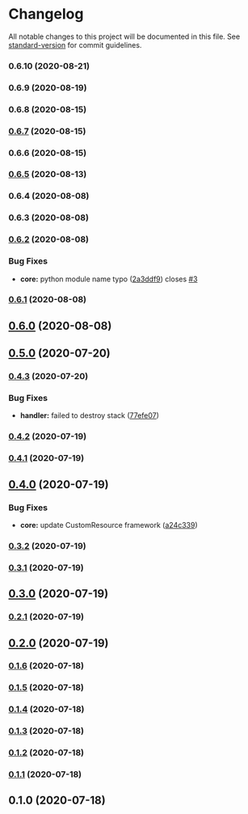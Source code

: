 # Changelog

All notable changes to this project will be documented in this file. See [standard-version](https://github.com/conventional-changelog/standard-version) for commit guidelines.

### 0.6.10 (2020-08-21)

### 0.6.9 (2020-08-19)

### 0.6.8 (2020-08-15)

### [0.6.7](https://github.com/pahud/cdk-spot-one/compare/v0.6.5...v0.6.7) (2020-08-15)
### 0.6.6 (2020-08-15)

### [0.6.5](https://github.com/pahud/cdk-spot-one/compare/v0.6.4...v0.6.5) (2020-08-13)

### 0.6.4 (2020-08-08)

### 0.6.3 (2020-08-08)

### [0.6.2](https://github.com/pahud/cdk-spot-one/compare/v0.6.1...v0.6.2) (2020-08-08)


### Bug Fixes

* **core:** python module name typo ([2a3ddf9](https://github.com/pahud/cdk-spot-one/commit/2a3ddf9c614f3f25838a70ad1c092f25c50583a3)) closes [#3](https://github.com/pahud/cdk-spot-one/issues/3)

### [0.6.1](https://github.com/pahud/cdk-spot-one/compare/v0.6.0...v0.6.1) (2020-08-08)

## [0.6.0](https://github.com/pahud/cdk-spot-one/compare/v0.5.0...v0.6.0) (2020-08-08)

## [0.5.0](https://github.com/pahud/cdk-spot-one/compare/v0.4.3...v0.5.0) (2020-07-20)

### [0.4.3](https://github.com/pahud/cdk-spot-one/compare/v0.4.2...v0.4.3) (2020-07-20)


### Bug Fixes

* **handler:** failed to destroy stack ([77efe07](https://github.com/pahud/cdk-spot-one/commit/77efe0737229f2817f98514aeaff509c0c8a3bb6))

### [0.4.2](https://github.com/pahud/cdk-spot-one/compare/v0.4.1...v0.4.2) (2020-07-19)

### [0.4.1](https://github.com/pahud/cdk-spot-one/compare/v0.4.0...v0.4.1) (2020-07-19)

## [0.4.0](https://github.com/pahud/cdk-spot-one/compare/v0.3.2...v0.4.0) (2020-07-19)


### Bug Fixes

* **core:** update CustomResource framework ([a24c339](https://github.com/pahud/cdk-spot-one/commit/a24c33933d5be64b2858fb6bc51c9b1c062ea8f6))

### [0.3.2](https://github.com/pahud/cdk-spot-one/compare/v0.3.1...v0.3.2) (2020-07-19)

### [0.3.1](https://github.com/pahud/cdk-spot-one/compare/v0.3.0...v0.3.1) (2020-07-19)

## [0.3.0](https://github.com/pahud/cdk-spot-one/compare/v0.2.1...v0.3.0) (2020-07-19)

### [0.2.1](https://github.com/pahud/cdk-spot-one/compare/v0.2.0...v0.2.1) (2020-07-19)

## [0.2.0](https://github.com/pahud/cdk-spot-one/compare/v0.1.6...v0.2.0) (2020-07-19)

### [0.1.6](https://github.com/pahud/cdk-spot-one/compare/v0.1.5...v0.1.6) (2020-07-18)

### [0.1.5](https://github.com/pahud/cdk-spot-one/compare/v0.1.4...v0.1.5) (2020-07-18)

### [0.1.4](https://github.com/pahud/cdk-spot-one/compare/v0.1.3...v0.1.4) (2020-07-18)

### [0.1.3](https://github.com/pahud/cdk-spot-one/compare/v0.1.2...v0.1.3) (2020-07-18)

### [0.1.2](https://github.com/pahud/cdk-spot-one/compare/v0.1.1...v0.1.2) (2020-07-18)

### [0.1.1](https://github.com/pahud/cdk-spot-one/compare/v0.1.0...v0.1.1) (2020-07-18)

## 0.1.0 (2020-07-18)
